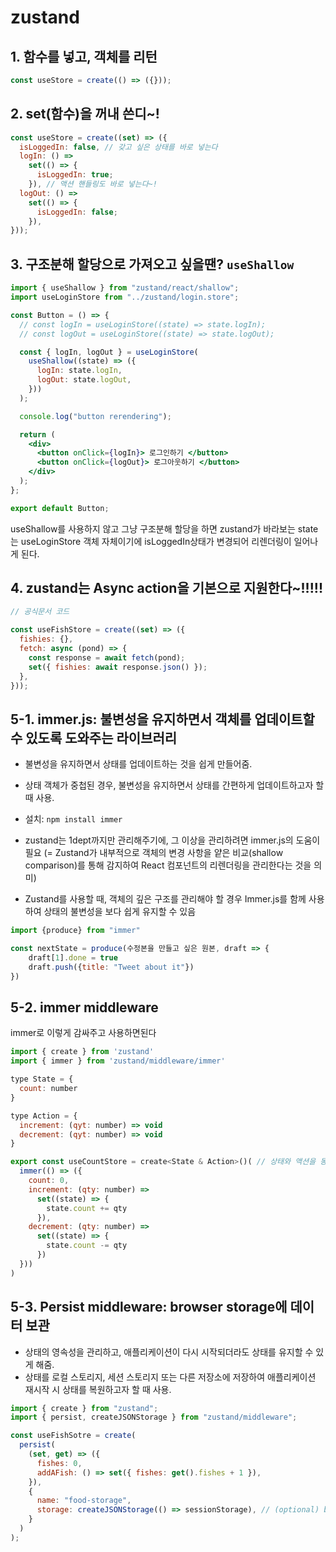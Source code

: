 # zustand

## 1. 함수를 넣고, 객체를 리턴

```jsx
const useStore = create(() => ({}));
```

## 2. set(함수)을 꺼내 쓴디~!

```jsx
const useStore = create((set) => ({
  isLoggedIn: false, // 갖고 싶은 상태를 바로 넣는다
  logIn: () =>
    set(() => {
      isLoggedIn: true;
    }), // 액션 핸들링도 바로 넣는다~!
  logOut: () =>
    set(() => {
      isLoggedIn: false;
    }),
}));
```

## 3. 구조분해 할당으로 가져오고 싶을땐? `useShallow`

```jsx
import { useShallow } from "zustand/react/shallow";
import useLoginStore from "../zustand/login.store";

const Button = () => {
  // const logIn = useLoginStore((state) => state.logIn);
  // const logOut = useLoginStore((state) => state.logOut);

  const { logIn, logOut } = useLoginStore(
    useShallow((state) => ({
      logIn: state.logIn,
      logOut: state.logOut,
    }))
  );

  console.log("button rerendering");

  return (
    <div>
      <button onClick={logIn}> 로그인하기 </button>
      <button onClick={logOut}> 로그아웃하기 </button>
    </div>
  );
};

export default Button;
```

useShallow를 사용하지 않고 그냥 구조분해 할당을 하면 zustand가 바라보는 state는 useLoginStore 객체 자체이기에 isLoggedIn상태가 변경되어 리렌더링이 일어나게 된다.

## 4. zustand는 Async action을 기본으로 지원한다~!!!!!

```jsx
// 공식문서 코드

const useFishStore = create((set) => ({
  fishies: {},
  fetch: async (pond) => {
    const response = await fetch(pond);
    set({ fishies: await response.json() });
  },
}));
```

## 5-1. immer.js: 불변성을 유지하면서 객체를 업데이트할 수 있도록 도와주는 라이브러리

- 불변성을 유지하면서 상태를 업데이트하는 것을 쉽게 만들어줌.
- 상태 객체가 중첩된 경우, 불변성을 유지하면서 상태를 간편하게 업데이트하고자 할 때 사용.

- 설치: `npm install immer`

- zustand는 1dept까지만 관리해주기에, 그 이상을 관리하려면 immer.js의 도움이 필요 (= Zustand가 내부적으로 객체의 변경 사항을 얕은 비교(shallow comparison)를 통해 감지하여 React 컴포넌트의 리렌더링을 관리한다는 것을 의미)
- Zustand를 사용할 때, 객체의 깊은 구조를 관리해야 할 경우 Immer.js를 함께 사용하여 상태의 불변성을 보다 쉽게 유지할 수 있음

```jsx
import {produce} from "immer"

const nextState = produce(수정본을 만들고 싶은 원본, draft => {
    draft[1].done = true
    draft.push({title: "Tweet about it"})
})
```

## 5-2. immer middleware

immer로 이렇게 감싸주고 사용하면된다

```jsx
import { create } from 'zustand'
import { immer } from 'zustand/middleware/immer'

type State = {
  count: number
}

type Action = {
  increment: (qyt: number) => void
  decrement: (qyt: number) => void
}

export const useCountStore = create<State & Action>()( // 상태와 액션을 동시에 정의
  immer(() => ({
    count: 0,
    increment: (qty: number) =>
      set((state) => {
        state.count += qty
      }),
    decrement: (qty: number) =>
      set((state) => {
        state.count -= qty
      })
  }))
)
```

## 5-3. Persist middleware: browser storage에 데이터 보관

- 상태의 영속성을 관리하고, 애플리케이션이 다시 시작되더라도 상태를 유지할 수 있게 해줌.
- 상태를 로컬 스토리지, 세션 스토리지 또는 다른 저장소에 저장하여 애플리케이션 재시작 시 상태를 복원하고자 할 때 사용.

```jsx
import { create } from "zustand";
import { persist, createJSONStorage } from "zustand/middleware";

const useFishSotre = create(
  persist(
    (set, get) => ({
      fishes: 0,
      addAFish: () => set({ fishes: get().fishes + 1 }),
    }),
    {
      name: "food-storage",
      storage: createJSONStorage(() => sessionStorage), // (optional) by default, localStorage
    }
  )
);
```
